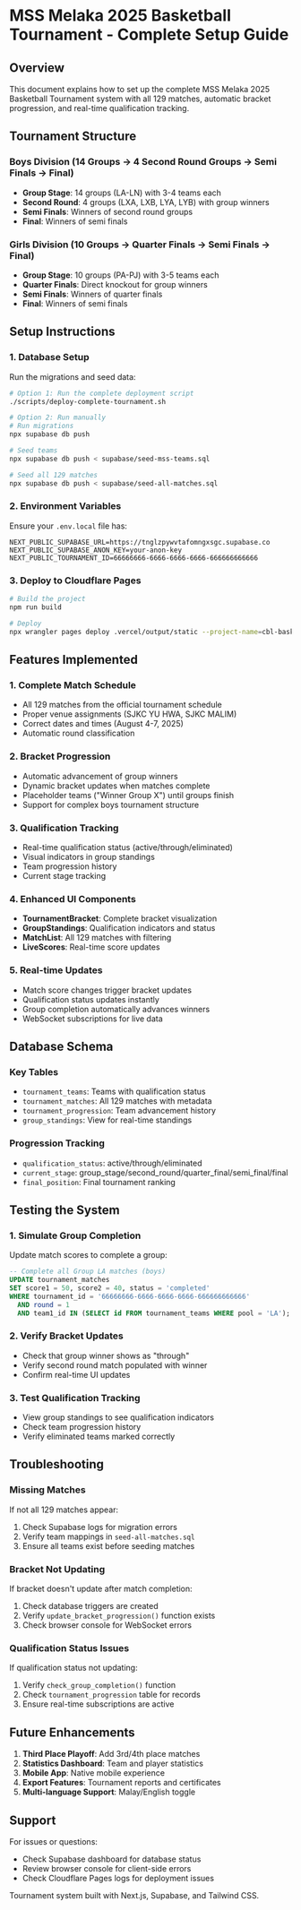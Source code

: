 # MSS Melaka 2025 Basketball Tournament - Complete Setup Guide

## Overview

This document explains how to set up the complete MSS Melaka 2025 Basketball Tournament system with all 129 matches, automatic bracket progression, and real-time qualification tracking.

## Tournament Structure

### Boys Division (14 Groups → 4 Second Round Groups → Semi Finals → Final)
- **Group Stage**: 14 groups (LA-LN) with 3-4 teams each
- **Second Round**: 4 groups (LXA, LXB, LYA, LYB) with group winners
- **Semi Finals**: Winners of second round groups
- **Final**: Winners of semi finals

### Girls Division (10 Groups → Quarter Finals → Semi Finals → Final)
- **Group Stage**: 10 groups (PA-PJ) with 3-5 teams each  
- **Quarter Finals**: Direct knockout for group winners
- **Semi Finals**: Winners of quarter finals
- **Final**: Winners of semi finals

## Setup Instructions

### 1. Database Setup

Run the migrations and seed data:

```bash
# Option 1: Run the complete deployment script
./scripts/deploy-complete-tournament.sh

# Option 2: Run manually
# Run migrations
npx supabase db push

# Seed teams
npx supabase db push < supabase/seed-mss-teams.sql

# Seed all 129 matches
npx supabase db push < supabase/seed-all-matches.sql
```

### 2. Environment Variables

Ensure your `.env.local` file has:

```env
NEXT_PUBLIC_SUPABASE_URL=https://tnglzpywvtafomngxsgc.supabase.co
NEXT_PUBLIC_SUPABASE_ANON_KEY=your-anon-key
NEXT_PUBLIC_TOURNAMENT_ID=66666666-6666-6666-6666-666666666666
```

### 3. Deploy to Cloudflare Pages

```bash
# Build the project
npm run build

# Deploy
npx wrangler pages deploy .vercel/output/static --project-name=cbl-basketball-tracker
```

## Features Implemented

### 1. Complete Match Schedule
- All 129 matches from the official tournament schedule
- Proper venue assignments (SJKC YU HWA, SJKC MALIM)
- Correct dates and times (August 4-7, 2025)
- Automatic round classification

### 2. Bracket Progression
- Automatic advancement of group winners
- Dynamic bracket updates when matches complete
- Placeholder teams ("Winner Group X") until groups finish
- Support for complex boys tournament structure

### 3. Qualification Tracking
- Real-time qualification status (active/through/eliminated)
- Visual indicators in group standings
- Team progression history
- Current stage tracking

### 4. Enhanced UI Components
- **TournamentBracket**: Complete bracket visualization
- **GroupStandings**: Qualification indicators and status
- **MatchList**: All 129 matches with filtering
- **LiveScores**: Real-time score updates

### 5. Real-time Updates
- Match score changes trigger bracket updates
- Qualification status updates instantly
- Group completion automatically advances winners
- WebSocket subscriptions for live data

## Database Schema

### Key Tables
- `tournament_teams`: Teams with qualification status
- `tournament_matches`: All 129 matches with metadata
- `tournament_progression`: Team advancement history
- `group_standings`: View for real-time standings

### Progression Tracking
- `qualification_status`: active/through/eliminated
- `current_stage`: group_stage/second_round/quarter_final/semi_final/final
- `final_position`: Final tournament ranking

## Testing the System

### 1. Simulate Group Completion
Update match scores to complete a group:

```sql
-- Complete all Group LA matches (boys)
UPDATE tournament_matches 
SET score1 = 50, score2 = 40, status = 'completed'
WHERE tournament_id = '66666666-6666-6666-6666-666666666666'
  AND round = 1
  AND team1_id IN (SELECT id FROM tournament_teams WHERE pool = 'LA');
```

### 2. Verify Bracket Updates
- Check that group winner shows as "through"
- Verify second round match populated with winner
- Confirm real-time UI updates

### 3. Test Qualification Tracking
- View group standings to see qualification indicators
- Check team progression history
- Verify eliminated teams marked correctly

## Troubleshooting

### Missing Matches
If not all 129 matches appear:
1. Check Supabase logs for migration errors
2. Verify team mappings in `seed-all-matches.sql`
3. Ensure all teams exist before seeding matches

### Bracket Not Updating
If bracket doesn't update after match completion:
1. Check database triggers are created
2. Verify `update_bracket_progression()` function exists
3. Check browser console for WebSocket errors

### Qualification Status Issues
If qualification status not updating:
1. Verify `check_group_completion()` function
2. Check `tournament_progression` table for records
3. Ensure real-time subscriptions are active

## Future Enhancements

1. **Third Place Playoff**: Add 3rd/4th place matches
2. **Statistics Dashboard**: Team and player statistics
3. **Mobile App**: Native mobile experience
4. **Export Features**: Tournament reports and certificates
5. **Multi-language Support**: Malay/English toggle

## Support

For issues or questions:
- Check Supabase dashboard for database status
- Review browser console for client-side errors
- Check Cloudflare Pages logs for deployment issues

Tournament system built with Next.js, Supabase, and Tailwind CSS.